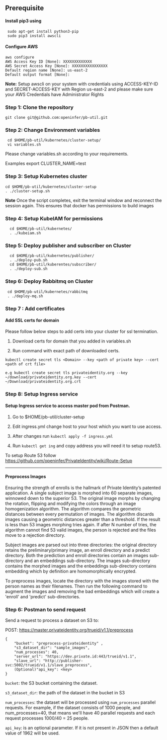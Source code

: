 ## Prerequisite


#### Install pip3 using 
     sudo apt-get install python3-pip
     sudo pip3 install awscli

#### Configure AWS
    aws configure 
    AWS Access Key ID [None]: XXXXXXXXXXXXX
    AWS Secret Access Key [None]: XXXXXXXXXXXXXXXX
    Default region name [None]: us-east-2
    Default output format [None]:
**Note:** Setup awscli on your system with credentials using ACCESS-KEY-ID and SECRET-ACCESS-KEY with Region us-east-2 and please make sure your AWS Credentials have Administrator Rights

### Step 1: Clone the repository

    git clone git@github.com:openinfer/pb-util.git 

### Step 2: Change Environment variables
     cd $HOME/pb-util/kubernetes/cluster-setup/
     vi variables.sh

Please change variables.sh according to your requirements. 

Examples
     export CLUSTER_NAME=test

### Step 3: Setup Kubernetes cluster

    cd $HOME/pb-util/kubernetes/cluster-setup
    . ./cluster-setup.sh 

**Note** Once the script completes, exit the terminal window and reconnect the session again. This ensures that docker has permissions to build images

### Step 4: Setup KubeIAM for permissions

      cd $HOME/pb-util/kubernetes/
      . ./kubeiam.sh

### Step 5: Deploy publisher and subscriber on Cluster

      cd $HOME/pb-util/kubernetes/publisher/
      . ./deploy-pub.sh 
      cd $HOME/pb-util/kuberentes/subscriber/
      . ./deploy-sub.sh

### Step 6: Deploy Rabbitmq on Cluster
     
     cd $HOME/pb-util/kubernetes/rabbitmq
     . ./deploy-mq.sh
     
### Step 7 : Add certificates 

#### Add SSL certs for domain 

Please follow below steps to add certs into your cluster for ssl termination.

1. Download certs for domain that you added in variables.sh

2. Run command with exact path of downloaded certs.

```kubectl create secret tls <Domain> --key <path of private key> --cert <path of crt file>``` 

    e.g kubectl create secret tls privateidentity.org --key ~/download/privateidentity.org.key --cert ~/Download/privateidentity.org.crt

### Step 8: Setup Ingress service

#### Setup Ingress service to access master pod from Postman.

1. Go to $HOME/pb-util/cluster-setup 

2. Edit ingress.yml change host to your host which you want to use access.

3. After changes run `kubectl apply -f ingress.yml`

4. Run `kubectl get ing` and copy address you will need it to setup route53.

To setup Route 53 follow https://github.com/openinfer/PrivateIdentity/wiki/Route-Setup


***

#### Preprocess Images

Ensuring the strength of enrolls is the hallmark of Private Identity’s patented application.  A single subject image is morphed into 60 separate images, winnowed down to the superior 53.  The original image morphs by changing the rotation, flipping and modifying the colors through an image homogenization algorithm.  The algorithm compares the geometric distances between every permutation of images.   The algorithm discards images causing a geometric distances greater than a threshold.  If the result is less than 53 images morphing tries again.  If after N number of tries, the algorithm cannot find 53 valid images, the person is rejected and the files move to a rejection directory.   

Subject images are parsed out into three directories: the original directory retains the preliminary/primary image, an enroll directory and a predict directory.  Both the prediction and enroll directories contain an images sub-directory and an embeddings sub-directory.  The images sub-directory contains the morphed images and the enbeddings sub-directory contains embedding which by definition are  homomorphically encrypted.  

To preprocess images, locate the directory with the images stored with the person names as their filenames.
Then run the following command to augment the images and removing the bad embeddings which will create a 'enroll' and 'predict' sub-directories. 

### Step 6: Postman to send request

Send a request to process a dataset on S3 to: 

POST: https://master.privateidentity.org/trueid/v1.1/preprocess

```
{
    "bucket": "preprocess-privateidentity" ,
    "s3_dataset_dir": "sample_images",
    "num_processes": 40,
    "server_url": "https://dev.private.id:443/trueid/v1.1",
    "slave_url": "http://publisher-svc:5002/trueid/v1.1/slave_preprocess",
    (Optional)"api_key": <key>
}
```

`bucket`: the S3 bucket containing the dataset.

`s3_dataset_dir`: the path of the dataset in the bucket in S3

`num_processes`: the dataset will be processed using `num_processes` parallel requests. For example, if the dataset consists of 1000 people, and num_processes=40, that means we'll have 40 parallel requests and each request processes 1000/40 = 25 people.

`api_key`: is an optional parameter. If it is not present in JSON then a default value of 1962 will be used.


